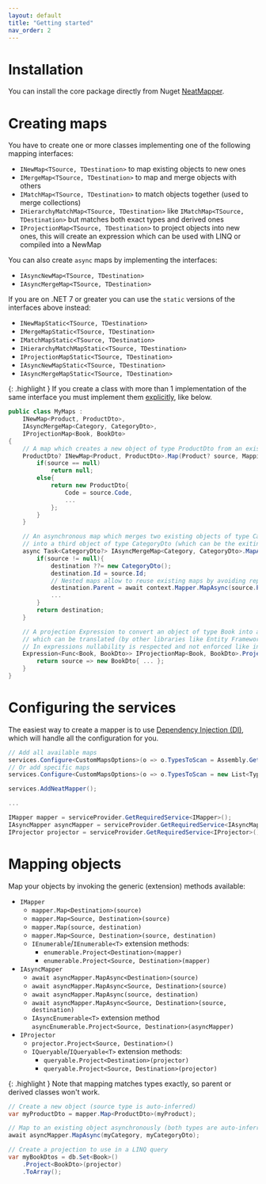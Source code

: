 ```yaml
---
layout: default
title: "Getting started"
nav_order: 2
---
```


# Installation

You can install the core package directly from Nuget [NeatMapper](https://www.nuget.org/packages/NeatMapper).

# Creating maps

You have to create one or more classes implementing one of the following mapping interfaces:
- `INewMap<TSource, TDestination>` to map existing objects to new ones
- `IMergeMap<TSource, TDestination>` to map and merge objects with others
- `IMatchMap<TSource, TDestination>` to match objects together (used to merge collections)
- `IHierarchyMatchMap<TSource, TDestination>` like `IMatchMap<TSource, TDestination>` but matches both exact types and derived ones
- `IProjectionMap<TSource, TDestination>` to project objects into new ones, this will create an expression which can be used with LINQ or compiled into a NewMap

You can also create `async` maps by implementing the interfaces:
- `IAsyncNewMap<TSource, TDestination>`
- `IAsyncMergeMap<TSource, TDestination>`

If you are on .NET 7 or greater you can use the `static` versions of the interfaces above instead:
- `INewMapStatic<TSource, TDestination>`
- `IMergeMapStatic<TSource, TDestination>`
- `IMatchMapStatic<TSource, TDestination>`
- `IHierarchyMatchMapStatic<TSource, TDestination>`
- `IProjectionMapStatic<TSource, TDestination>`
- `IAsyncNewMapStatic<TSource, TDestination>`
- `IAsyncMergeMapStatic<TSource, TDestination>`

{: .highlight }
If you create a class with more than 1 implementation of the same interface you must implement them [explicitly](https://learn.microsoft.com/en-us/dotnet/csharp/programming-guide/interfaces/explicit-interface-implementation), like below.

```csharp
public class MyMaps :
    INewMap<Product, ProductDto>,
    IAsyncMergeMap<Category, CategoryDto>,
    IProjectionMap<Book, BookDto>
{
	// A map which creates a new object of type ProductDto from an existing object of type Product
    ProductDto? INewMap<Product, ProductDto>.Map(Product? source, MappingContext context){
        if(source == null)
            return null;
        else{
            return new ProductDto{
                Code = source.Code,
                ...
            };
        }
    }

	// An asynchronous map which merges two existing objects of type Category and CategoryDto
	// into a third object of type CategoryDto (which can be the exiting object or a mix of the two)
    async Task<CategoryDto?> IAsyncMergeMap<Category, CategoryDto>.MapAsync(Category? source, CategoryDto? destination, AsyncMappingContext context){
        if(source != null){
            destination ??= new CategoryDto();
            destination.Id = source.Id;
			// Nested maps allow to reuse existing maps by avoiding repeating code
            destination.Parent = await context.Mapper.MapAsync(source.Parent, destination.Parent, context.CancellationToken);
            ...
        }
        return destination;
    }

	// A projection Expression to convert an object of type Book into an object of type BookDto,
	// which can be translated (by other libraries like Entity Framework) or compiled into delegates.
	// In expressions nullability is respected and not enforced like in maps
    Expression<Func<Book, BookDto>> IProjectionMap<Book, BookDto>.Project(ProjectionContext context){
        return source => new BookDto{ ... };
    }
}
```

# Configuring the services

The easiest way to create a mapper is to use [Dependency Injection (DI)](https://learn.microsoft.com/en-us/dotnet/core/extensions/dependency-injection), which will handle all the configuration for you.

```csharp
// Add all available maps
services.Configure<CustomMapsOptions>(o => o.TypesToScan = Assembly.GetExecutingAssembly().GetTypes().ToList() );
// Or add specific maps
services.Configure<CustomMapsOptions>(o => o.TypesToScan = new List<Type>{ typeof(MyMaps), ... });

services.AddNeatMapper();

...

IMapper mapper = serviceProvider.GetRequiredService<IMapper>();
IAsyncMapper asyncMapper = serviceProvider.GetRequiredService<IAsyncMapper>();
IProjector projector = serviceProvider.GetRequiredService<IProjector>();
```

# Mapping objects

Map your objects by invoking the generic (extension) methods available:
- `IMapper`
  - `mapper.Map<Destination>(source)`
  - `mapper.Map<Source, Destination>(source)`
  - `mapper.Map(source, destination)`
  - `mapper.Map<Source, Destination>(source, destination)`
  - `IEnumerable`/`IEnumerable<T>` extension methods:
    - `enumerable.Project<Destination>(mapper)`
	- `enumerable.Project<Source, Destination>(mapper)`
- `IAsyncMapper`
  - `await asyncMapper.MapAsync<Destination>(source)`
  - `await asyncMapper.MapAsync<Source, Destination>(source)`
  - `await asyncMapper.MapAsync(source, destination)`
  - `await asyncMapper.MapAsync<Source, Destination>(source, destination)`
  - `IAsyncEnumerable<T>` extension method `asyncEnumerable.Project<Source, Destination>(asyncMapper)`
- `IProjector`
  - `projector.Project<Source, Destination>()`
  - `IQueryable`/`IQueryable<T>` extension methods:
    - `queryable.Project<Destination>(projector)`
    - `queryable.Project<Source, Destination>(projector)`

{: .highlight }
Note that mapping matches types exactly, so parent or derived classes won't work.

```csharp
// Create a new object (source type is auto-inferred)
var myProductDto = mapper.Map<ProductDto>(myProduct);

// Map to an existing object asynchronously (both types are auto-inferred)
await asyncMapper.MapAsync(myCategory, myCategoryDto);

// Create a projection to use in a LINQ query
var myBookDtos = db.Set<Book>()
    .Project<BookDto>(projector)
    .ToArray();
```
